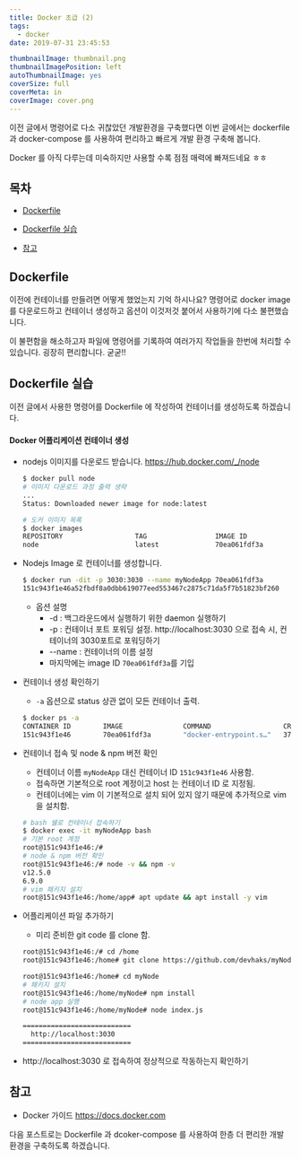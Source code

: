 ```yaml
---
title: Docker 초급 (2)
tags:
  - docker
date: 2019-07-31 23:45:53

thumbnailImage: thumbnail.png
thumbnailImagePosition: left
autoThumbnailImage: yes
coverSize: full
coverMeta: in
coverImage: cover.png
---
```


이전 글에서 명령어로 다소 귀찮았던 개발환경을 구축했다면 이번 글에서는 dockerfile 과 docker-compose 를 사용하여 편리하고 빠르게 개발 환경 구축해 봅니다.

<!-- excerpt -->

Docker 를 아직 다루는데 미숙하지만 사용할 수록 점점 매력에 빠져드네요 ㅎㅎ

## 목차

* [Dockerfile](#Dockerfile)

* [Dockerfile 실습](#Dockerfile-실습)

* [참고](#참고)


## Dockerfile

이전에 컨테이너를 만들려면 어떻게 했었는지 기억 하시나요? 명령어로 docker image를 다운로드하고 컨테이너 생성하고 옵션이 이것저것 붙어서 사용하기에 다소 불편했습니다.

이 불편함을 해소하고자 파일에 명령어를 기록하여 여러가지 작업들을 한번에 처리할 수 있습니다. 굉장히 편리합니다. 굳굳!!


## Dockerfile 실습


이전 글에서 사용한 명령어를 Dockerfile 에 작성하여 컨테이너를 생성하도록 하겠습니다.




#### Docker 어플리케이션 컨테이너 생성

- nodejs 이미지를 다운로드 받습니다. https://hub.docker.com/_/node

  ```sh
  $ docker pull node
  # 이미지 다운로드 과정 출력 생략
  ... 
  Status: Downloaded newer image for node:latest

  # 도커 이미지 목록
  $ docker images 
  REPOSITORY                  TAG                 IMAGE ID            CREATED             SIZE
  node                        latest              70ea061fdf3a        39 hours ago        907MB
  ```

- Nodejs Image 로 컨테이너를 생성합니다.

  ```sh
  $ docker run -dit -p 3030:3030 --name myNodeApp 70ea061fdf3a
  151c943f1e46a52fbdf8a0dbb619077eed553467c2875c71da5f7b51823bf260
  ```

  - 옵션 설명
    - -d : 백그라운드에서 실행하기 위한 daemon 실행하기
    - -p : 컨테이너 포트 포워딩 설정. http://localhost:3030 으로 접속 시, 컨테이너의 3030포트로 포워딩하기
    - --name : 컨테이너의 이름 설정
    - 마지막에는 image ID `70ea061fdf3a`를 기입

- 컨테이너 생성 확인하기
  - `-a` 옵션으로 status 상관 없이 모든 컨테이너 출력.

  ```sh
  $ docker ps -a 
  CONTAINER ID        IMAGE               COMMAND                  CREATED             STATUS              PORTS                      NAMES
  151c943f1e46        70ea061fdf3a        "docker-entrypoint.s…"   37 seconds ago      Up 35 seconds       0.0.0.0:3030->3030/tcp       myNodeApp 
  ```

- 컨테이너 접속 및 node & npm 버전 확인
  - 컨테이너 이름 `myNodeApp` 대신 컨테이너 ID `151c943f1e46` 사용함.
  - 접속하면 기본적으로 root 계정이고 host 는 컨테이너 ID 로 지정됨. 
  - 컨테이너에는 vim 이 기본적으로 설치 되어 있지 않기 때문에 추가적으로 vim 을 설치함. 

  ```sh
  # bash 쉘로 컨테이너 접속하기
  $ docker exec -it myNodeApp bash 
  # 기본 root 계정
  root@151c943f1e46:/#
  # node & npm 버전 확인
  root@151c943f1e46:/# node -v && npm -v
  v12.5.0
  6.9.0
  # vim 패키지 설치
  root@151c943f1e46:/home/app# apt update && apt install -y vim
  ```

- 어플리케이션 파일 추가하기
  - 미리 준비한 git code 를 clone 함.

  ```sh
  root@151c943f1e46:/# cd /home 
  root@151c943f1e46:/home# git clone https://github.com/devhaks/myNode.git

  root@151c943f1e46:/home# cd myNode
  # 패키지 설치 
  root@151c943f1e46:/home/myNode# npm install
  # node app 실행
  root@151c943f1e46:/home/myNode# node index.js

  ===========================
    http://localhost:3030
  ===========================
  ```

- http://localhost:3030 로 접속하여 정상적으로 작동하는지 확인하기



## 참고
- Docker 가이드 https://docs.docker.com



다음 포스트로는 Dockerfile 과 dcoker-compose 를 사용하여 한층 더 편리한 개발 환경을 구축하도록 하겠습니다.
